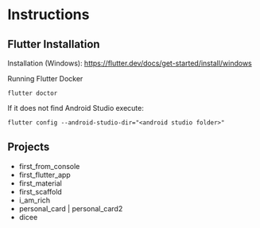 # Instructions

## Flutter Installation

Installation (Windows): https://flutter.dev/docs/get-started/install/windows

Running Flutter Docker

    flutter doctor

If it does not find Android Studio execute:

    flutter config --android-studio-dir="<android studio folder>"

## Projects

- first_from_console
- first_flutter_app
- first_material
- first_scaffold
- i_am_rich
- personal_card | personal_card2
- dicee